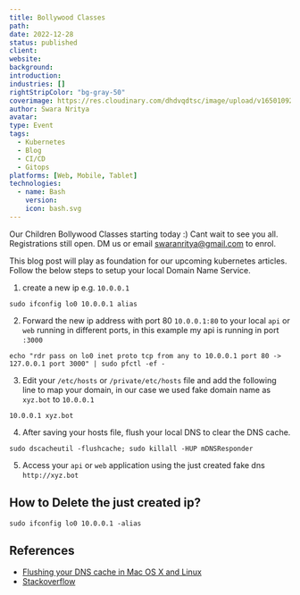 ```yaml
---
title: Bollywood Classes
path:
date: 2022-12-28
status: published
client:
website:
background:
introduction:
industries: []
rightStripColor: "bg-gray-50"
coverimage: https://res.cloudinary.com/dhdvqdtsc/image/upload/v1650109204/Screenshot_2022-04-16_at_5.09.13_PM_ihg4oy.png
author: Swara Nritya
avatar:
type: Event
tags:
  - Kubernetes
  - Blog
  - CI/CD
  - Gitops
platforms: [Web, Mobile, Tablet]
technologies:
  - name: Bash
    version:
    icon: bash.svg
---
```


Our Children Bollywood Classes starting today :) Cant wait to see you all. Registrations still open. DM us or email swaranritya@gmail.com to enrol.

<!--more-->

This blog post will play as foundation for our upcoming kubernetes articles. Follow the below steps to setup your local Domain Name Service.

1. create a new ip e.g. `10.0.0.1`

```
sudo ifconfig lo0 10.0.0.1 alias
```

2. Forward the new ip address with port 80 `10.0.0.1:80` to your local `api` or `web` running in different ports, in this example my api is running in port `:3000`

```
echo "rdr pass on lo0 inet proto tcp from any to 10.0.0.1 port 80 -> 127.0.0.1 port 3000" | sudo pfctl -ef -
```

3. Edit your `/etc/hosts` or `/private/etc/hosts` file and add the following line to map your domain, in our case we used fake domain name as `xyz.bot` to `10.0.0.1`

```
10.0.0.1 xyz.bot
```

4. After saving your hosts file, flush your local DNS to clear the DNS cache.

```
sudo dscacheutil -flushcache; sudo killall -HUP mDNSResponder
```

5. Access your `api` or `web` application using the just created fake dns `http://xyz.bot`

## How to Delete the just created ip?

```
sudo ifconfig lo0 10.0.0.1 -alias
```

## References

- [Flushing your DNS cache in Mac OS X and Linux](https://help.dreamhost.com/hc/en-us/articles/214981288-Flushing-your-DNS-cache-in-Mac-OS-X-and-Linux)
- [Stackoverflow](https://serverfault.com/questions/102416/iptables-equivalent-for-mac-os-x/673551#673551)
